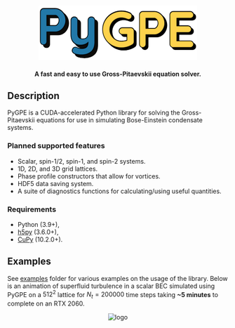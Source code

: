 <p align="center"><img src="docs/pygpe.png" alt="logo" ></p>

<h4 align="center">A fast and easy to use Gross-Pitaevskii equation solver.</h4>


## Description

PyGPE is a CUDA-accelerated Python library for solving the Gross-Pitaevskii equations for use in simulating
Bose-Einstein condensate systems.

### Planned supported features
- Scalar, spin-1/2, spin-1, and spin-2 systems.
- 1D, 2D, and 3D grid lattices.
- Phase profile constructors that allow for vortices.
- HDF5 data saving system.
- A suite of diagnostics functions for calculating/using useful quantities.

### Requirements

- Python (3.9+),
- [h5py](https://github.com/h5py/h5py) (3.6.0+),
- [CuPy](https://github.com/cupy/cupy) (10.2.0+).

## Examples

See [examples](examples) folder for various examples on the usage of the library.
Below is an animation of superfluid turbulence in a scalar BEC simulated using PyGPE on a $512^2$ lattice
for $N_t=200000$ time steps taking **~5 minutes** to complete on an RTX 2060.

<p align="center"><img src="docs/animation.gif" alt="logo" > </p>
